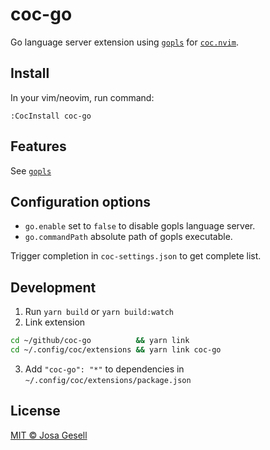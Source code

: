 # coc-go

Go language server extension using [`gopls`](https://github.com/golang/go/wiki/gopls)
for [`coc.nvim`](https://github.com/neoclide/coc.nvim).

## Install

In your vim/neovim, run command:

    :CocInstall coc-go

## Features

See [`gopls`](https://github.com/golang/go/wiki/gopls)

## Configuration options

- `go.enable` set to `false` to disable gopls language server.
- `go.commandPath` absolute path of gopls executable.

Trigger completion in `coc-settings.json` to get complete list.

## Development

1. Run `yarn build` or `yarn build:watch`
2. Link extension

```sh
cd ~/github/coc-go          && yarn link
cd ~/.config/coc/extensions && yarn link coc-go
```

3. Add `"coc-go": "*"` to dependencies in `~/.config/coc/extensions/package.json`

## License

[MIT © Josa Gesell](LICENSE)
